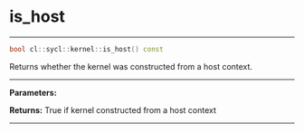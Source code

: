 # is_host

---

```cpp
bool cl::sycl::kernel::is_host() const
```


Returns whether the kernel was constructed from a host context. 


---
**Parameters:**

**Returns:** True if kernel constructed from a host context 

---

